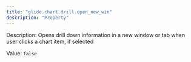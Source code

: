 ```yaml
---
title: "glide.chart.drill.open_new_win"
description: "Property"
---
```


Description: Opens drill down information in a new window or tab when user clicks a chart item, if selected

Value: `false`
